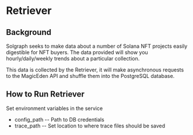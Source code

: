 # Retriever

## Background
Solgraph seeks to make data about a number of Solana NFT projects easily digestible for NFT buyers.
The data provided will show you hourly/daily/weekly trends about a particular collection. 

This data is collected by the Retriever, it will make asynchronous requests to the MagicEden API and shuffle them into the PostgreSQL database. 

## How to Run Retriever

Set environment variables in the service

* config_path -- Path to DB credentials
* trace_path -- Set location to where trace files should be saved
